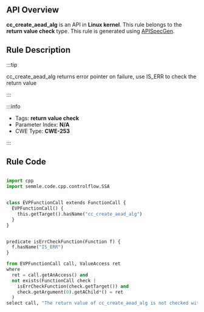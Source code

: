 ---
---


## API Overview
**cc_create_aead_alg** is an API in **Linux kernel**. This rule belongs to the **return value check** type. This rule is generated using [APISpecGen](../../tools/APISpecGen).
## Rule Description

:::tip

cc_create_aead_alg returns error pointer on failure, use IS_ERR to check the return value

:::

:::info

- Tags: **return value check**
- Parameter Index: **N/A**
- CWE Type: **CWE-253**

:::

## Rule Code
```python

import cpp
import semmle.code.cpp.controlflow.SSA


class EVPFunctionCall extends FunctionCall {
  EVPFunctionCall() {
    this.getTarget().hasName("cc_create_aead_alg")
  }
}


predicate isErrCheckFunction(Function f) {
  f.hasName("IS_ERR") 
}

from EVPFunctionCall call, ValueAccess ret
where
  ret = call.getAnAccess() and
  not exists(FunctionCall check |
    isErrCheckFunction(check.getTarget()) and
    check.getArgument(0).getAChild*() = ret
  )
select call, "The return value of cc_create_aead_alg is not checked with IS_ERR."
    
```